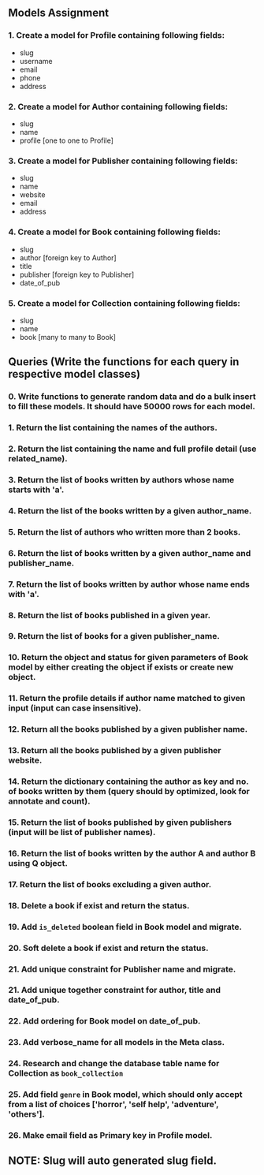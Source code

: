 
## Models Assignment

### 1. Create a model for Profile containing following fields:
- slug
- username
- email
- phone
- address

### 2. Create a model for Author containing following fields:
- slug
- name
- profile [one to one to Profile]

### 3. Create a model for Publisher containing following fields:
- slug
- name
- website
- email
- address

### 4. Create a model for Book containing following fields:
- slug
- author [foreign key to Author]
- title
- publisher [foreign key to Publisher]
- date_of_pub


### 5. Create a model for Collection containing following fields:
- slug
- name
- book [many to many to Book]

## Queries (Write the functions for each query in respective model classes)

### 0. Write functions to generate random data and do a bulk insert to fill these models. It should have 50000 rows for each model.
### 1. Return the list containing the names of the authors.
### 2. Return the list containing the name and full profile detail (use related_name).
### 3. Return the list of books written by authors whose name starts with 'a'.
### 4. Return the list of the books written by a given author_name.
### 5. Return the list of authors who written more than 2 books.
### 6. Return the list of books written by a given author_name and publisher_name.
### 7. Return the list of books written by author whose name ends with 'a'.
### 8. Return the list of books published in a given year.
### 9. Return the list of books for a given publisher_name.
### 10. Return the object and status for given parameters of Book model by either creating the object if exists or create new object.
### 11. Return the profile details if author name matched to given input (input can case insensitive).
### 12. Return all the books published by a given publisher name.
### 13. Return all the books published by a given publisher website.
### 14. Return the dictionary containing the author as key and no. of books written by them (query should by optimized, look for annotate and count).
### 15. Return the list of books published by given publishers (input will be list of publisher names).
### 16. Return the list of books written by the author A and author B using Q object.
### 17. Return the list of books excluding a given author.
### 18. Delete a book if exist and return the status.
### 19. Add ```is_deleted``` boolean field in Book model and migrate.
### 20. Soft delete a book if exist and return the status.
### 21. Add unique constraint for Publisher name and migrate.
### 21. Add unique together constraint for author, title and date_of_pub.
### 22. Add ordering for Book model on date_of_pub.
### 23. Add verbose_name for all models in the Meta class.
### 24. Research and change the database table name for Collection as ``` book_collection ``` 
### 25. Add field ```genre``` in Book model, which should only accept from a list of choices ['horror', 'self help', 'adventure', 'others'].
### 26. Make email field as Primary key in Profile model.

## NOTE: Slug will auto generated slug field.